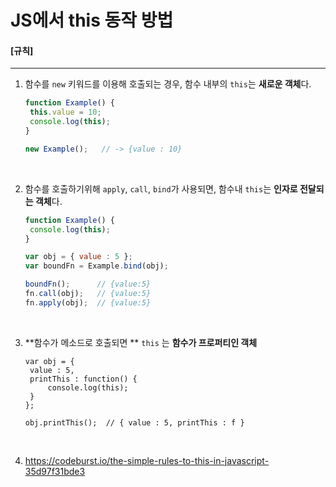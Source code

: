 # JS에서 this 동작 방법

#### [규칙]

---

1. 함수를 `new` 키워드를 이용해 호출되는 경우, 함수 내부의 `this`는 **새로운 객체**다.

   ```js
   function Example() {
   	this.value = 10;
   	console.log(this);
   }
   
   new Example();   // -> {value : 10}
   ```

   <br>

2. 함수를 호출하기위해 `apply`, `call`, `bind`가 사용되면, 함수내 `this`는 **인자로 전달되는 객체**다.

   ```js
   function Example() {
   	console.log(this);
   }
   
   var obj = { value : 5 };
   var boundFn = Example.bind(obj);
   
   boundFn();      // {value:5}
   fn.call(obj);   // {value:5}
   fn.apply(obj);  // {value:5}
   ```

   <br>

3. **함수가 메소드로 호출되면 ** `this` 는 **함수가 프로퍼티인 객체**

   ```
   var obj = {
   	value : 5,
   	printThis : function() {
   		console.log(this);
   	}
   };
   
   obj.printThis();  // { value : 5, printThis : f }
   ```

   <br>

4. https://codeburst.io/the-simple-rules-to-this-in-javascript-35d97f31bde3